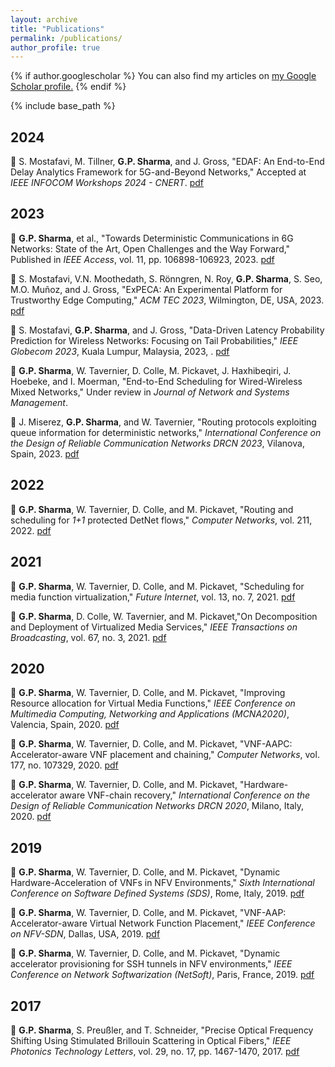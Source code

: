 ```yaml
---
layout: archive
title: "Publications"
permalink: /publications/
author_profile: true
---
```


{% if author.googlescholar %}
  You can also find my articles on <u><a href="{{author.googlescholar}}">my Google Scholar profile</a>.</u>
{% endif %}

{% include base_path %}

## 2024

**🎤** S. Mostafavi, M. Tillner, **G.P. Sharma**, and J. Gross, "EDAF: An End-to-End Delay Analytics Framework for 5G-and-Beyond Networks," Accepted at _IEEE INFOCOM Workshops 2024 - CNERT_. [pdf](https://arxiv.org/pdf/2401.09856)


## 2023

**📝** **G.P. Sharma**, et al., "Towards Deterministic Communications in 6G Networks: State of the Art, Open Challenges and the Way Forward," Published in _IEEE Access_, vol. 11, pp. 106898-106923, 2023. [pdf](https://arxiv.org/pdf/2304.01299.pdf)

**🎤** S. Mostafavi, V.N. Moothedath, S. Rönngren, N. Roy, **G.P. Sharma**, S. Seo, M.O. Muñoz, and J. Gross, "ExPECA: An Experimental Platform for Trustworthy Edge Computing," _ACM TEC 2023_, Wilmington, DE, USA, 2023. [pdf](https://arxiv.org/abs/2311.01279)
 
**🎤** S. Mostafavi, **G.P. Sharma**, and J. Gross, "Data-Driven Latency Probability Prediction for Wireless Networks: Focusing on Tail Probabilities," _IEEE Globecom 2023_, Kuala Lumpur, Malaysia, 2023, . [pdf](https://arxiv.org/pdf/2307.10648.pdf)

**📝** **G.P. Sharma**, W. Tavernier, D. Colle, M. Pickavet, J. Haxhibeqiri, J. Hoebeke, and I. Moerman, "End-to-End Scheduling for Wired-Wireless Mixed Networks," Under review in _Journal of Network and Systems Management_.

**🎤** J. Miserez, **G.P. Sharma**, and W. Tavernier, "Routing protocols exploiting queue information for deterministic networks," _International Conference on the Design of Reliable Communication Networks DRCN 2023_, Vilanova, Spain, 2023. [pdf](https://gourav-prateek-sharma.github.io/files/publications/routing_proto_queue.pdf)

## 2022

**📝** **G.P. Sharma**, W. Tavernier, D. Colle, and M. Pickavet, "Routing and scheduling for _1+1_ protected DetNet flows," _Computer Networks_, vol. 211, 2022. [pdf](https://gourav-prateek-sharma.github.io/files/publications/1+1_rtsch_detnet.pdf)

## 2021

**📝** **G.P. Sharma**, W. Tavernier, D. Colle, and M. Pickavet, "Scheduling for media function virtualization," _Future Internet_, vol. 13, no. 7, 2021. [pdf](https://gourav-prateek-sharma.github.io/files/publications/schd_mfv.pdf)

**📝** **G.P. Sharma**, D. Colle, W. Tavernier, and M. Pickavet,"On Decomposition and Deployment of Virtualized Media Services," _IEEE Transactions on Broadcasting_, vol. 67, no. 3, 2021. [pdf](https://gourav-prateek-sharma.github.io/files/publications/deploy_decomp_mfv.pdf)

## 2020

**🎤** **G.P. Sharma**, W. Tavernier, D. Colle, and M. Pickavet, "Improving Resource allocation for Virtual Media Functions," _IEEE Conference on Multimedia Computing, Networking and Applications (MCNA2020)_, Valencia, Spain, 2020. [pdf](https://gourav-prateek-sharma.github.io/files/publications/resource_improv_vmf.pdf)

**📝** **G.P. Sharma**, W. Tavernier, D. Colle, and M. Pickavet, "VNF-AAPC: Accelerator-aware VNF placement and chaining," _Computer Networks_, vol. 177, no. 107329, 2020. [pdf](https://gourav-prateek-sharma.github.io/files/publications/vnf_aapc.pdf)

**🎤** **G.P. Sharma**, W. Tavernier, D. Colle, and M. Pickavet, "Hardware-accelerator aware VNF-chain recovery," _International Conference on the Design of Reliable Communication Networks DRCN 2020_, Milano, Italy, 2020. [pdf](https://gourav-prateek-sharma.github.io/files/publications/hw_accel_aware_vnf_recov.pdf)

## 2019

**🎤** **G.P. Sharma**, W. Tavernier, D. Colle, and M. Pickavet, "Dynamic Hardware-Acceleration of VNFs in NFV Environments," _Sixth International Conference on Software Defined Systems (SDS)_, Rome, Italy, 2019. [pdf](https://gourav-prateek-sharma.github.io/files/publications/dynamic_vnf_accel.pdf)

**🎤** **G.P. Sharma**, W. Tavernier, D. Colle, and M. Pickavet, "VNF-AAP: Accelerator-aware Virtual Network Function Placement," _IEEE Conference on NFV-SDN_, Dallas, USA, 2019. [pdf](https://gourav-prateek-sharma.github.io/files/publications/vnf_aap.pdf)

**🎤** **G.P. Sharma**, W. Tavernier, D. Colle, and M. Pickavet, "Dynamic accelerator provisioning for SSH tunnels in NFV environments,"  _IEEE Conference on Network Softwarization (NetSoft)_, Paris, France, 2019. [pdf](https://gourav-prateek-sharma.github.io/files/publications/dynamic_ssh_accel.pdf)


## 2017

**📝**  **G.P. Sharma**, S. Preußler, and T. Schneider, "Precise Optical Frequency Shifting Using Stimulated Brillouin Scattering in Optical Fibers," _IEEE Photonics Technology Letters_, vol. 29, no. 17, pp. 1467-1470, 2017. [pdf](https://gourav-prateek-sharma.github.io/files/precise_opt_freq_shift.pdf)


